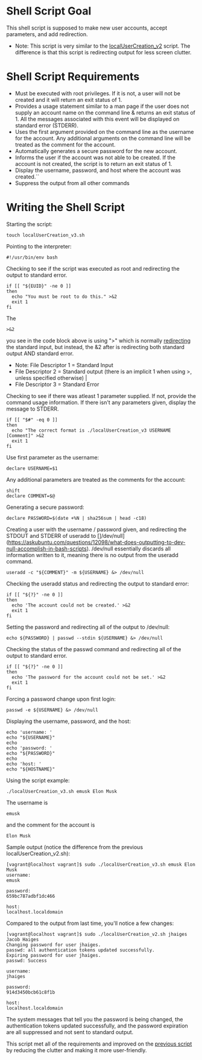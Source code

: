 # Shell Script Goal
This shell script is supposed to make new user accounts, accept parameters, and add redirection.
* Note: This script is very similar to the [localUserCreation_v2](docs/04-localUserScript_v2.md) script. The
difference is that this script is redirecting output for less screen clutter.

# Shell Script Requirements
* Must be executed with root privileges. If it is not, a user will not be created and it will return an exit status of 1.
* Provides a usage statement similar to a man page if the user does not supply an account name on the command line & returns an exit status of 1. All the messages associated with this event will be displayed on standard error (STDERR).
* Uses the first argument provided on the command line as the username for the account. Any additional arguments on the command line will be treated as the comment for the account.
* Automatically generates a secure password for the new account.
* Informs the user if the account was not able to be created. If the account is not created, the script is to return an exit status of 1.
* Display the username, password, and host where the account was created.``
* Suppress the output from all other commands

# Writing the Shell Script

Starting the script:
```
touch localUserCreation_v3.sh
```
Pointing to the interpreter:
```
#!/usr/bin/env bash
```
Checking to see if the script was executed as root and redirecting the output to standard error.
```
if [[ "${EUID}" -ne 0 ]]
then
  echo "You must be root to do this." >&2
  exit 1
fi
```
The
```
>&2
```
you see in the code block above is using ">" which is normally [redirecting](https://www.gnu.org/software/bash/manual/html_node/Redirections.html) the standard input, but instead, the &2 after is redirecting both standard output AND standard error.
* Note: File Descriptor 1 = Standard Input
* File Descriptor 2 = Standard output (there is an implicit 1 when using >, unless specified otherwise) |
* File Descriptor 3 = Standard Error

Checking to see if there was atleast 1 parameter supplied. If not, provide the command usage information. If there isn't any parameters given, display the message to STDERR.
```
if [[ "$#" -eq 0 ]]
then
  echo "The correct format is ./localUserCreation_v3 USERNAME [Comment]" >&2
  exit 1
fi
```
Use first parameter as the username:
```
declare USERNAME=$1
```
Any additional parameters are treated as the comments for the account:
```
shift
declare COMMENT=$@
```
Generating a secure password:
```
declare PASSWORD=$(date +%N | sha256sum | head -c18)
```
Creating a user with the username / password given, and redirecting the STDOUT and STDERR of useradd to []/dev/null](https://askubuntu.com/questions/12098/what-does-outputting-to-dev-null-accomplish-in-bash-scripts). /dev/null essentially discards all information written to it, meaning there is no output from the useradd command.
```
useradd -c "${COMMENT}" -m ${USERNAME} &> /dev/null
```
Checking the useradd status and redirecting the output to standard error:
```
if [[ "${?}" -ne 0 ]]
then
  echo 'The account could not be created.' >&2
  exit 1
fi
```
Setting the password and redirecting all of the output to /dev/null:
```
echo ${PASSWORD} | passwd --stdin ${USERNAME} &> /dev/null
```
Checking the status of the passwd command and redirecting all of the output to standard error.
```
if [[ "${?}" -ne 0 ]]
then
  echo 'The password for the account could not be set.' >&2
  exit 1
fi
```
Forcing a password change upon first login:
```
passwd -e ${USERNAME} &> /dev/null
```
Displaying the username, password, and the host:
```
echo 'username: '
echo "${USERNAME}"
echo
echo 'password: '
echo "${PASSWORD}"
echo
echo 'host: '
echo "${HOSTNAME}"
```
Using the script example:
```
./localUserCreation_v3.sh emusk Elon Musk
```
The username is
```
emusk
```
and the comment for the account is
```
Elon Musk
```
Sample output (notice the difference from the previous localUserCreation_v2.sh):
```
[vagrant@localhost vagrant]$ sudo ./localUserCreation_v3.sh emusk Elon Musk
username:
emusk

password:
659bc787adbf1dc466

host:
localhost.localdomain
```
Compared to the output from last time, you'll notice a few changes:
```
[vagrant@localhost vagrant]$ sudo ./localUserCreation_v2.sh jhaiges Jacob Haiges
Changing password for user jhaiges.
passwd: all authentication tokens updated successfully.
Expiring password for user jhaiges.
passwd: Success

username:
jhaiges

password:
914d3450bcb61c8f1b

host:
localhost.localdomain
```
The system messages that tell you the password is being changed, the authentication tokens updated successfully, and the password expiration are all suppressed and not sent to standard output.

This script met all of the requirements and improved on the [previous script](docs/04-localUserScript_v2.md) by reducing the clutter and making it more user-friendly.
